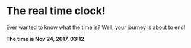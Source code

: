# The real time clock!

Ever wanted to know what the time is? Well, your journey is about to end!

**The time is Nov 24, 2017, 03:12**